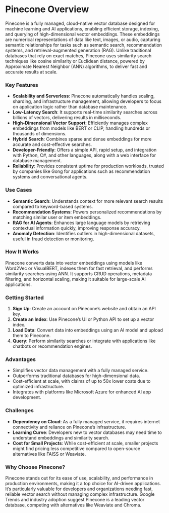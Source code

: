 # Pinecone Overview

Pinecone is a fully managed, cloud-native vector database designed for machine learning and AI applications, enabling efficient storage, indexing, and querying of high-dimensional vector embeddings. These embeddings are numerical representations of data like text, images, or audio, capturing semantic relationships for tasks such as semantic search, recommendation systems, and retrieval-augmented generation (RAG). Unlike traditional databases that rely on exact matches, Pinecone uses similarity search techniques like cosine similarity or Euclidean distance, powered by Approximate Nearest Neighbor (ANN) algorithms, to deliver fast and accurate results at scale.

### Key Features
- **Scalability and Serverless**: Pinecone automatically handles scaling, sharding, and infrastructure management, allowing developers to focus on application logic rather than database maintenance.[](https://www.geeksforgeeks.org/data-science/introduction-to-pinecone-vector-database/)[](https://www.pinecone.io/lp/get-vector-database/)
- **Low-Latency Search**: It supports real-time similarity searches across billions of vectors, delivering results in milliseconds.[](https://usefulai.com/tools/vector-databases)
- **High-Dimensional Vector Support**: Efficiently manages complex embeddings from models like BERT or CLIP, handling hundreds or thousands of dimensions.[](https://www.geeksforgeeks.org/data-science/introduction-to-pinecone-vector-database/)
- **Hybrid Search**: Combines sparse and dense embeddings for more accurate and cost-effective searches.[](https://www.pinecone.io/)
- **Developer-Friendly**: Offers a simple API, rapid setup, and integration with Python, C#, and other languages, along with a web interface for database management.[](https://www.analyticsvidhya.com/blog/2024/06/pinecone-vector-databases/)[](https://github.com/neon-sunset/Pinecone.NET)
- **Reliability**: Provides consistent uptime for production workloads, trusted by companies like Gong for applications such as recommendation systems and conversational agents.[](https://www.pinecone.io/)

### Use Cases
- **Semantic Search**: Understands context for more relevant search results compared to keyword-based systems.[](https://iproyal.com/blog/what-is-pinecone/)
- **Recommendation Systems**: Powers personalized recommendations by matching similar user or item embeddings.[](https://www.pinecone.io/)
- **RAG for AI Agents**: Enhances large language models by retrieving contextual information quickly, improving response accuracy.[](https://www.analyticsvidhya.com/blog/2024/06/pinecone-vector-databases/)[](https://nordicapis.com/comparing-10-vector-database-apis-for-ai/)
- **Anomaly Detection**: Identifies outliers in high-dimensional datasets, useful in fraud detection or monitoring.[](https://usefulai.com/tools/vector-databases)

### How It Works
Pinecone converts data into vector embeddings using models like Word2Vec or VisualBERT, indexes them for fast retrieval, and performs similarity searches using ANN. It supports CRUD operations, metadata filtering, and horizontal scaling, making it suitable for large-scale AI applications.[](https://www.pinecone.io/learn/vector-database/)[](https://www.packtpub.com/en-us/learning/how-to-tutorials/everything-you-need-to-know-about-pinecone-a-vector-database)

### Getting Started
1. **Sign Up**: Create an account on Pinecone’s website and obtain an API key.[](https://www.geeksforgeeks.org/data-science/introduction-to-pinecone-vector-database/)
2. **Create an Index**: Use Pinecone’s UI or Python API to set up a vector index.[](https://www.analyticsvidhya.com/blog/2024/06/pinecone-vector-databases/)
3. **Load Data**: Convert data into embeddings using an AI model and upload them to Pinecone.[](https://www.analyticsvidhya.com/blog/2024/06/pinecone-vector-databases/)
4. **Query**: Perform similarity searches or integrate with applications like chatbots or recommendation engines.[](https://www.projectpro.io/article/pinecone-vector-database/1100)

### Advantages
- Simplifies vector data management with a fully managed service.
- Outperforms traditional databases for high-dimensional data.
- Cost-efficient at scale, with claims of up to 50x lower costs due to optimized infrastructure.[](https://analyticsdrift.com/pinecone-vector-database/)
- Integrates with platforms like Microsoft Azure for enhanced AI app development.[](https://www.microsoft.com/en/customers/story/24995-pinecone-microsoft-entra)

### Challenges
- **Dependency on Cloud**: As a fully managed service, it requires internet connectivity and reliance on Pinecone’s infrastructure.
- **Learning Curve**: Developers new to vector databases may need time to understand embeddings and similarity search.
- **Cost for Small Projects**: While cost-efficient at scale, smaller projects might find pricing less competitive compared to open-source alternatives like FAISS or Weaviate.[](https://airbyte.com/data-engineering-resources/pinecone-vector-database)

### Why Choose Pinecone?
Pinecone stands out for its ease of use, scalability, and performance in production environments, making it a top choice for AI-driven applications. It’s particularly valuable for developers and organizations needing fast, reliable vector search without managing complex infrastructure. Google Trends and industry adoption suggest Pinecone is a leading vector database, competing with alternatives like Weaviate and Chroma.[](https://airbyte.com/data-engineering-resources/pinecone-vector-database)
